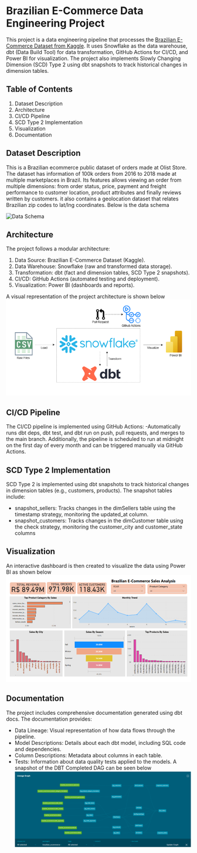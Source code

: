 # Brazilian E-Commerce Data Engineering Project

This project is a data engineering pipeline that processes the [Brazilian E-Commerce Dataset from Kaggle](https://www.kaggle.com/datasets/olistbr/brazilian-ecommerce?select=olist_order_items_dataset.csv). It uses Snowflake as the data warehouse, dbt (Data Build Tool) for data transformation, GitHub Actions for CI/CD, and Power BI for visualization. The project also implements Slowly Changing Dimension (SCD) Type 2 using dbt snapshots to track historical changes in dimension tables.

## Table of Contents

1. Dataset Description
2. Architecture
3. CI/CD Pipeline
4. SCD Type 2 Implementation
5. Visualization
6. Documentation

## Dataset Description

This is a Brazilian ecommerce public dataset of orders made at Olist Store. The dataset has information of 100k orders from 2016 to 2018 made at multiple marketplaces in Brazil. Its features allows viewing an order from multiple dimensions: from order status, price, payment and freight performance to customer location, product attributes and finally reviews written by customers. it also contains a geolocation dataset that relates Brazilian zip codes to lat/lng coordinates. Below is the data schema

![Data Schema](https://i.imgur.com/HRhd2Y0.png)

## Architecture

The project follows a modular architecture:

1. Data Source: Brazilian E-Commerce Dataset (Kaggle).
2. Data Warehouse: Snowflake (raw and transformed data storage).
3. Transformation: dbt (fact and dimension tables, SCD Type 2 snapshots).
4. CI/CD: GitHub Actions (automated testing and deployment).
5. Visualization: Power BI (dashboards and reports).

A visual representation of the project architecture is shown below
![alt text](https://github.com/ShawonSimon/brazilian-ecommerce-dbt-snowflake/blob/main/screenshots/dbtSnowflake.drawio.png)

## CI/CD Pipeline

The CI/CD pipeline is implemented using GitHub Actions:
-Automatically runs dbt deps, dbt test, and dbt run on push, pull requests, and merges to the main branch. Additionally, the pipeline is scheduled to run at midnight on the first day of every month and can be triggered manually via GitHub Actions.

## SCD Type 2 Implementation

SCD Type 2 is implemented using dbt snapshots to track historical changes in dimension tables (e.g., customers, products). The snapshot tables include:
- snapshot_sellers: Tracks changes in the dimSellers table using the timestamp strategy, monitoring the updated_at column.
- snapshot_customers: Tracks changes in the dimCustomer table using the check strategy, monitoring the customer_city and customer_state columns

## Visualization

An interactive dashboard is then created to visualize the data using Power BI as shown below
![alt text](https://github.com/ShawonSimon/brazilian-ecommerce-dbt-snowflake/blob/main/screenshots/Dashboard.png)

## Documentation

The project includes comprehensive documentation generated using dbt docs. The documentation provides:
- Data Lineage: Visual representation of how data flows through the pipeline.
- Model Descriptions: Details about each dbt model, including SQL code and dependencies.
- Column Descriptions: Metadata about columns in each table.
- Tests: Information about data quality tests applied to the models.
A snapshot of the DBT Completed DAG can be seen below
![alt text](https://github.com/ShawonSimon/brazilian-ecommerce-dbt-snowflake/blob/main/screenshots/dbt-DAG.png)


